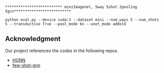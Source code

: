 ```
************************** miniImagenet, 5way 5shot 2pooling 5gcn**************************

python eval.py --device cuda:1 --dataset mini --num_ways 5 --num_shots 5 --transductive True --pool_mode kn --unet_mode addold
```

## Acknowledgment

Our project references the codes in the following repos.
- [HGNN](https://github.com/smartprobe/HGNN)
- [few-shot-gnn](https://github.com/vgsatorras/few-shot-gnn)



